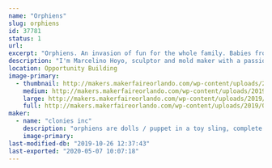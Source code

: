 ```yaml
---
name: "Orphiens"
slug: orphiens
id: 37781
status: 1
url: 
excerpt: "Orphiens. An invasion of fun for the whole family. Babies from another planet that are in need of adoption on planet earth."
description: "I'm Marcelino Hoyo, sculptor and mold maker with a passion to make something old school that's fun for kids. Orphiens are dolls / puppets in a toy sling, made with flexible rubber heads, arms and legs and a soft fabric body. Orphiens are capable of many fun facial expressions, making them look realistic and are definitely fun attention getters. for me it has been a 20 year project and feel that Makers Faire would be the right venue to introduce the Orohiens to the world. thank you"
location: Opportunity Building
image-primary:
  - thumbnail: http://makers.makerfaireorlando.com/wp-content/uploads/2019/09/group-6-2-2-150x150.jpg
    medium: http://makers.makerfaireorlando.com/wp-content/uploads/2019/09/group-6-2-2-300x169.jpg
    large: http://makers.makerfaireorlando.com/wp-content/uploads/2019/09/group-6-2-2-1024x576.jpg
    full: http://makers.makerfaireorlando.com/wp-content/uploads/2019/09/group-6-2-2.jpg
maker:
  - name: "clonies inc"
    description: "orphiens are dolls / puppet in a toy sling, complete with a full concept story."
    image-primary: 
last-modified-db: "2019-10-26 12:37:43"
last-exported: "2020-05-07 10:07:18"
---
```

